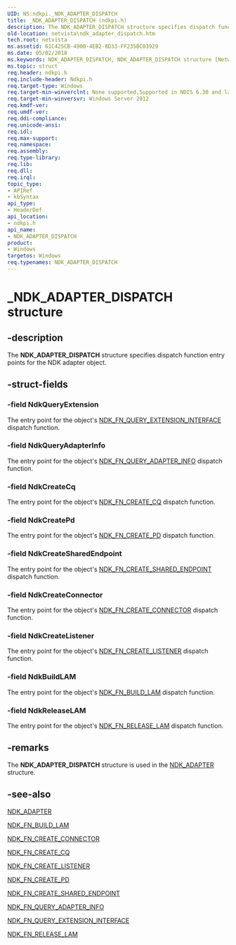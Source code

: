 ```yaml
---
UID: NS:ndkpi._NDK_ADAPTER_DISPATCH
title: _NDK_ADAPTER_DISPATCH (ndkpi.h)
description: The NDK_ADAPTER_DISPATCH structure specifies dispatch function entry points for the NDK adapter object.
old-location: netvista\ndk_adapter_dispatch.htm
tech.root: netvista
ms.assetid: 61C425CB-4900-4EB2-8D33-FF235BC03929
ms.date: 05/02/2018
ms.keywords: NDK_ADAPTER_DISPATCH, NDK_ADAPTER_DISPATCH structure [Network Drivers Starting with Windows Vista], PNDK_ADAPTER_DISPATCH, PNDK_ADAPTER_DISPATCH structure pointer [Network Drivers Starting with Windows Vista], _NDK_ADAPTER_DISPATCH, ndkpi/NDK_ADAPTER_DISPATCH, ndkpi/PNDK_ADAPTER_DISPATCH, netvista.ndk_adapter_dispatch
ms.topic: struct
req.header: ndkpi.h
req.include-header: Ndkpi.h
req.target-type: Windows
req.target-min-winverclnt: None supported,Supported in NDIS 6.30 and later.
req.target-min-winversvr: Windows Server 2012
req.kmdf-ver: 
req.umdf-ver: 
req.ddi-compliance: 
req.unicode-ansi: 
req.idl: 
req.max-support: 
req.namespace: 
req.assembly: 
req.type-library: 
req.lib: 
req.dll: 
req.irql: 
topic_type:
- APIRef
- kbSyntax
api_type:
- HeaderDef
api_location:
- ndkpi.h
api_name:
- NDK_ADAPTER_DISPATCH
product:
- Windows
targetos: Windows
req.typenames: NDK_ADAPTER_DISPATCH
---
```


# _NDK_ADAPTER_DISPATCH structure


## -description


The <b>NDK_ADAPTER_DISPATCH</b> structure specifies dispatch function entry points for the NDK adapter object.


## -struct-fields




### -field NdkQueryExtension

The entry point for the object's <a href="https://docs.microsoft.com/windows-hardware/drivers/ddi/content/ndkpi/nc-ndkpi-ndk_fn_query_extension_interface">NDK_FN_QUERY_EXTENSION_INTERFACE</a> dispatch function.


### -field NdkQueryAdapterInfo

The entry point for the object's <a href="https://docs.microsoft.com/windows-hardware/drivers/ddi/content/ndkpi/nc-ndkpi-ndk_fn_query_adapter_info">NDK_FN_QUERY_ADAPTER_INFO</a> dispatch function.


### -field NdkCreateCq

The entry point for the object's <a href="https://docs.microsoft.com/windows-hardware/drivers/ddi/content/ndkpi/nc-ndkpi-ndk_fn_create_cq">NDK_FN_CREATE_CQ</a> dispatch function.


### -field NdkCreatePd

The entry point for the object's <a href="https://docs.microsoft.com/windows-hardware/drivers/ddi/content/ndkpi/nc-ndkpi-ndk_fn_create_pd">NDK_FN_CREATE_PD</a> dispatch function.


### -field NdkCreateSharedEndpoint

The entry point for the object's <a href="https://docs.microsoft.com/windows-hardware/drivers/ddi/content/ndkpi/nc-ndkpi-ndk_fn_create_shared_endpoint">NDK_FN_CREATE_SHARED_ENDPOINT</a> dispatch function.


### -field NdkCreateConnector

The entry point for the object's <a href="https://docs.microsoft.com/windows-hardware/drivers/ddi/content/ndkpi/nc-ndkpi-ndk_fn_create_connector">NDK_FN_CREATE_CONNECTOR</a> dispatch function.


### -field NdkCreateListener

The entry point for the object's <a href="https://docs.microsoft.com/windows-hardware/drivers/ddi/content/ndkpi/nc-ndkpi-ndk_fn_create_listener">NDK_FN_CREATE_LISTENER</a> dispatch function.


### -field NdkBuildLAM

The entry point for the object's <a href="https://docs.microsoft.com/windows-hardware/drivers/ddi/content/ndkpi/nc-ndkpi-ndk_fn_build_lam">NDK_FN_BUILD_LAM</a> dispatch function.


### -field NdkReleaseLAM

The entry point for the object's <a href="https://docs.microsoft.com/windows-hardware/drivers/ddi/content/ndkpi/nc-ndkpi-ndk_fn_release_lam">NDK_FN_RELEASE_LAM</a> dispatch function.


## -remarks



The <b>NDK_ADAPTER_DISPATCH</b> structure is used in the <a href="https://docs.microsoft.com/windows-hardware/drivers/ddi/content/ndkpi/ns-ndkpi-_ndk_adapter">NDK_ADAPTER</a> structure.




## -see-also




<a href="https://docs.microsoft.com/windows-hardware/drivers/ddi/content/ndkpi/ns-ndkpi-_ndk_adapter">NDK_ADAPTER</a>



<a href="https://docs.microsoft.com/windows-hardware/drivers/ddi/content/ndkpi/nc-ndkpi-ndk_fn_build_lam">NDK_FN_BUILD_LAM</a>



<a href="https://docs.microsoft.com/windows-hardware/drivers/ddi/content/ndkpi/nc-ndkpi-ndk_fn_create_connector">NDK_FN_CREATE_CONNECTOR</a>



<a href="https://docs.microsoft.com/windows-hardware/drivers/ddi/content/ndkpi/nc-ndkpi-ndk_fn_create_cq">NDK_FN_CREATE_CQ</a>



<a href="https://docs.microsoft.com/windows-hardware/drivers/ddi/content/ndkpi/nc-ndkpi-ndk_fn_create_listener">NDK_FN_CREATE_LISTENER</a>



<a href="https://docs.microsoft.com/windows-hardware/drivers/ddi/content/ndkpi/nc-ndkpi-ndk_fn_create_pd">NDK_FN_CREATE_PD</a>



<a href="https://docs.microsoft.com/windows-hardware/drivers/ddi/content/ndkpi/nc-ndkpi-ndk_fn_create_shared_endpoint">NDK_FN_CREATE_SHARED_ENDPOINT</a>



<a href="https://docs.microsoft.com/windows-hardware/drivers/ddi/content/ndkpi/nc-ndkpi-ndk_fn_query_adapter_info">NDK_FN_QUERY_ADAPTER_INFO</a>



<a href="https://docs.microsoft.com/windows-hardware/drivers/ddi/content/ndkpi/nc-ndkpi-ndk_fn_query_extension_interface">NDK_FN_QUERY_EXTENSION_INTERFACE</a>



<a href="https://docs.microsoft.com/windows-hardware/drivers/ddi/content/ndkpi/nc-ndkpi-ndk_fn_release_lam">NDK_FN_RELEASE_LAM</a>
 

 


